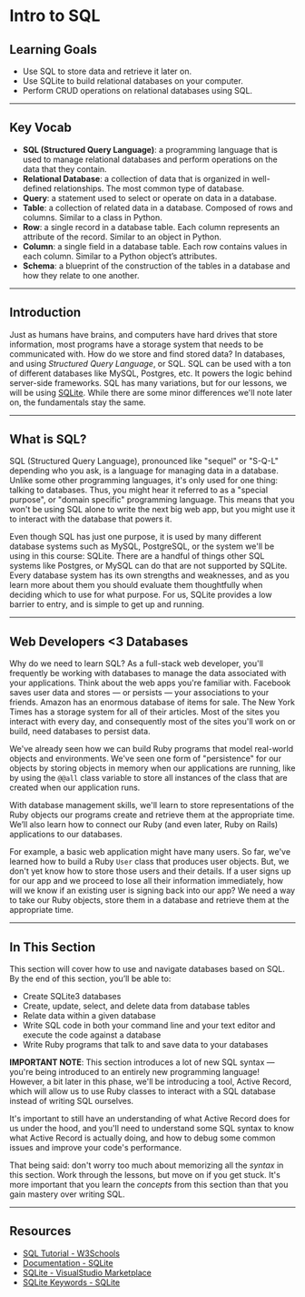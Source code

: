# Intro to SQL

## Learning Goals

- Use SQL to store data and retrieve it later on.
- Use SQLite to build relational databases on your computer.
- Perform CRUD operations on relational databases using SQL.

***

## Key Vocab

- **SQL (Structured Query Language)**: a programming language that is used to
  manage relational databases and perform operations on the data that they contain.
- **Relational Database**: a collection of data that is organized in
  well-defined relationships. The most common type of database.
- **Query**: a statement used to select or operate on data in a database.
- **Table**: a collection of related data in a database. Composed of rows and
  columns. Similar to a class in Python.
- **Row**: a single record in a database table. Each column represents an
  attribute of the record. Similar to an object in Python.
- **Column**: a single field in a database table. Each row contains values in
  each column. Similar to a Python object’s attributes.
- **Schema**: a blueprint of the construction of the tables in a database and
  how they relate to one another.

***

## Introduction

Just as humans have brains, and computers have hard drives that store
information, most programs have a storage system that needs to be communicated
with. How do we store and find stored data? In databases, and using _Structured
Query Language_, or SQL. SQL can be used with a ton of different databases like
MySQL, Postgres, etc. It powers the logic behind server-side frameworks. SQL has
many variations, but for our lessons, we will be using
[SQLite](https://www.sqlite.org/index.html). While there are some minor
differences we'll note later on, the fundamentals stay the same.

***

## What is SQL?

SQL (Structured Query Language), pronounced like "sequel" or "S-Q-L" depending
who you ask, is a language for managing data in a database. Unlike some other
programming languages, it's only used for one thing: talking to databases. Thus,
you might hear it referred to as a "special purpose", or "domain specific"
programming language. This means that you won't be using SQL alone to write the
next big web app, but you might use it to interact with the database that powers
it.

Even though SQL has just one purpose, it is used by many different database
systems such as MySQL, PostgreSQL, or the system we'll be using in this course:
SQLite. There are a handful of things other SQL systems like Postgres, or MySQL
can do that are not supported by SQLite. Every database system has its own
strengths and weaknesses, and as you learn more about them you should evaluate
them thoughtfully when deciding which to use for what purpose. For us, SQLite
provides a low barrier to entry, and is simple to get up and running.

***

## Web Developers <3 Databases

Why do we need to learn SQL? As a full-stack web developer, you'll frequently
be working with databases to manage the data associated with your applications.
Think about the web apps you're familiar with. Facebook saves user data and
stores — or persists — your associations to your friends. Amazon has an enormous
database of items for sale. The New York Times has a storage system for all of
their articles. Most of the sites you interact with every day, and consequently
most of the sites you'll work on or build, need databases to persist data.

We've already seen how we can build Ruby programs that model real-world objects
and environments. We've seen one form of "persistence" for our objects by
storing objects in memory when our applications are running, like by using the
`@@all` class variable to store all instances of the class that are created when
our application runs.

With database management skills, we'll learn to store representations of the
Ruby objects our programs create and retrieve them at the appropriate time.
We’ll also learn how to connect our Ruby (and even later, Ruby on Rails)
applications to our databases.

For example, a basic web application might have many users. So far, we've
learned how to build a Ruby `User` class that produces user objects. But, we
don't yet know how to store those users and their details. If a user signs up
for our app and we proceed to lose all their information immediately, how will
we know if an existing user is signing back into our app? We need a way to take
our Ruby objects, store them in a database and retrieve them at the appropriate
time.

***

## In This Section

This section will cover how to use and navigate databases based on SQL. By the
end of this section, you’ll be able to:

- Create SQLite3 databases
- Create, update, select, and delete data from database tables
- Relate data within a given database
- Write SQL code in both your command line and your text editor and execute the
  code against a database
- Write Ruby programs that talk to and save data to your databases

**IMPORTANT NOTE**: This section introduces a lot of new SQL syntax — you're
being introduced to an entirely new programming language! However, a bit later
in this phase, we'll be introducing a tool, Active Record, which will allow
us to use Ruby classes to interact with a SQL database instead of writing
SQL ourselves.

It's important to still have an understanding of what Active Record does for us
under the hood, and you'll need to understand some SQL syntax to know what
Active Record is actually doing, and how to debug some common issues and improve
your code's performance.

That being said: don't worry too much about memorizing all the _syntax_ in this
section. Work through the lessons, but move on if you get stuck. It's more
important that you learn the _concepts_ from this section than that you gain
mastery over writing SQL.

***

## Resources

- [SQL Tutorial - W3Schools](https://www.w3schools.com/sql/)
- [Documentation - SQLite](https://www.sqlite.org/docs.html)
- [SQLite - VisualStudio Marketplace](https://marketplace.visualstudio.com/items?itemName=alexcvzz.vscode-sqlite)
- [SQLite Keywords - SQLite](https://www.sqlite.org/lang_keywords.html)
